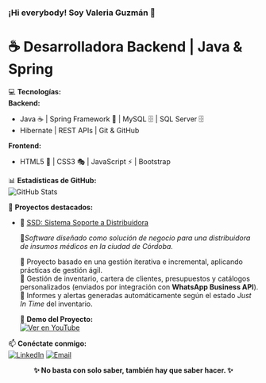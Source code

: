 ### ¡Hi everybody! Soy Valeria Guzmán 👋  
# ☕ **Desarrolladora Backend | Java & Spring**  

💻 **Tecnologías:**  
**Backend:**
- Java ☕ | Spring Framework 🌱 | MySQL 🗄️  | SQL Server 🗄️
- Hibernate | REST APIs | Git & GitHub

**Frontend:** 
- HTML5 🎨 | CSS3 🎭 | JavaScript ⚡ | Bootstrap

📊 **Estadísticas de GitHub:**  
![GitHub Stats](https://github-readme-stats.vercel.app/api?username=vale-guzman&show_icons=true&theme=dracula)  

📌 **Proyectos destacados:**  
- 🔗 [SSD: Sistema Soporte a Distribuidora](https://github.com/Proyecto-Final-5K2-Grupo-1-2022/SSD.git)

  📌*Software diseñado como solución de negocio para una distribuidora de insumos médicos en la ciudad de Córdoba.*  

  🔹 Proyecto basado en una gestión iterativa e incremental, aplicando prácticas de gestión ágil.  
  🔹 Gestión de inventario, cartera de clientes, presupuestos y catálogos personalizados (enviados por integración con **WhatsApp   Business API**).  
  🔹 Informes y alertas generadas automáticamente según el estado *Just In Time* del inventario.  

  🎥 **Demo del Proyecto:**  
  [![Ver en YouTube](https://img.youtube.com/vi/ID_DEL_VIDEO/hqdefault.jpg)](https://youtu.be/dX-hZwP3lJc?si=WV2TalLBjKYi3fd0)

📫 **Conéctate conmigo:**  
[![LinkedIn](https://img.shields.io/badge/LinkedIn-ValeriaGuzmán-blue?logo=linkedin)](https://www.linkedin.com/in/monica-valeria-guzman/) 
[![Email](https://img.shields.io/badge/Email-mvale888@gmail.com-red?logo=gmail)](mailto:mvale888@gmail.com)

<p align="center">
  <strong>✨ No basta con solo saber, también hay que saber hacer. ✨</strong>
</p>
